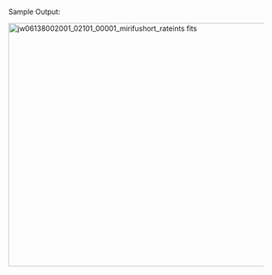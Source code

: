 Sample Output:

<img width="640" height="480" alt="jw06138002001_02101_00001_mirifushort_rateints fits" src="https://github.com/user-attachments/assets/e900b8a8-5299-455b-8661-e4678fdcf733" />
